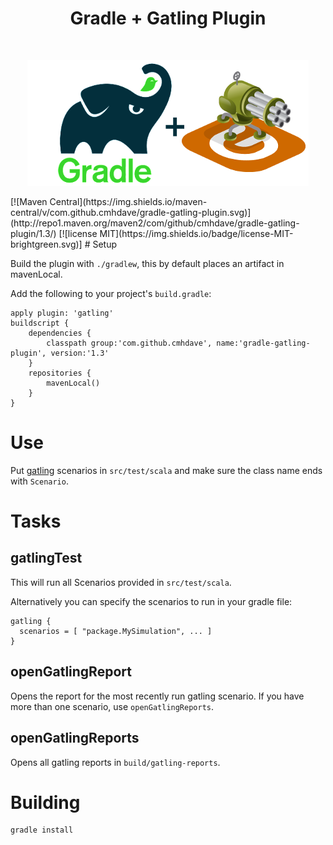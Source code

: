 <h1 align="center"> Gradle + Gatling Plugin </h1> <br>
<p align="center">
  <a href="https://github.com/cmhdave/gradle-gatling-plugin">
    <img alt="Gradle + Gatling" title="Gradle + Gatling" src="img/gradle-gatling.png" width="450">
  </a>
</p>
[![Maven Central](https://img.shields.io/maven-central/v/com.github.cmhdave/gradle-gatling-plugin.svg)](http://repo1.maven.org/maven2/com/github/cmhdave/gradle-gatling-plugin/1.3/) 
[![license MIT](https://img.shields.io/badge/license-MIT-brightgreen.svg)]
# Setup

Build the plugin with `./gradlew`, this by default places an artifact in mavenLocal.

Add the following to your project's `build.gradle`:

	apply plugin: 'gatling'
	buildscript {
		dependencies {
			classpath group:'com.github.cmhdave', name:'gradle-gatling-plugin', version:'1.3'
		}
		repositories {
			mavenLocal()
		}
	}

# Use

Put [gatling][1] scenarios in `src/test/scala` and make sure the class name ends with `Scenario`.

# Tasks

## gatlingTest

This will run all Scenarios provided in `src/test/scala`.

Alternatively you can specify the scenarios to run in your gradle file:

````
gatling {
  scenarios = [ "package.MySimulation", ... ]
}
````

## openGatlingReport

Opens the report for the most recently run gatling scenario.  If you have more than one scenario, use `openGatlingReports`.

## openGatlingReports

Opens all gatling reports in `build/gatling-reports`.

# Building

	gradle install

[1]: https://gatling.io/

